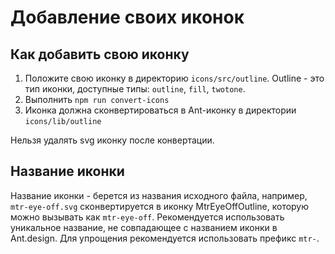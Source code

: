 # Добавление своих иконок

## Как добавить свою иконку

1. Положите свою иконку в директорию `icons/src/outline`. Outline - это тип иконки, доступные типы:
`outline`, `fill`, `twotone`.
2. Выполнить `npm run convert-icons`
3. Иконка должна сконвертироваться в Ant-иконку в директории `icons/lib/outline`

Нельзя удалять svg иконку после конвертации.

## Название иконки

Название иконки - берется из названия исходного файла, например, `mtr-eye-off.svg` сконвертируется в иконку MtrEyeOffOutline,
которую можно вызывать как `mtr-eye-off`.
Рекомендуется использовать уникальное название, не совпадающее с названием иконки в Ant.design. 
Для упрощения рекомендуется использовать префикс `mtr-`.
 
